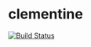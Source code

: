 # clementine
[![Build Status](https://travis-ci.org/DavidCai1993/clementine.svg?branch=master)](https://travis-ci.org/DavidCai1993/clementine)
